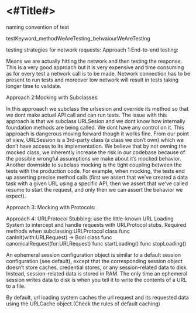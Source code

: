 #  <#Title#>

naming convention of test

testKeyword_methodWeAreTesting_behvaiourWeAreTesting


testing strategies for network requests: 
Approach 1:End-to-end testing:

Means we are actually hitting the network and then testing the response. This is a very good approach but it is very expensive and time consuming as for every test a network call is to be made. Network connection has to be present to run tests and moreover low network will result in tests taking longer time to validate. 

Approach 2:Mocking with Subclasses:

In this approaach we subclass the urlsesion and override its method so that we dont make actual API call and can run tests. The issue with this approach is that we subclass URLSesion and we dont know how internally foundation methods are being called. We dont have any control on it. This approach is dangerous moving forward though it works fine. 
From our point of view, URLSession is a 3rd-party class (a class we don’t own) which we don’t have access to its implementation. We believe that by not owning the mocked class, we inherently increase the risk in our codebase because of the possible wrongful assumptions we make about it’s mocked behavior.
Another downside to subclass mocking is the tight coupling between the tests with the production code. For example, when mocking, the tests end up asserting precise method calls (first we assert that we’ve created a data task with a given URL using a specific API, then we assert that we’ve called resume to start the request, and only then we can assert the behavior we expect). 

Approach 3: Mocking with Protocols:

Approach 4: URLProtocol Stubbing:
use the little-known URL Loading System to intercept and handle requests with URLProtocol stubs.
Required methods when subclassing:URLProtocol 
class func canInit(with:URLRequest) -> Bool
class func canonicalRequest(for:URLRequest)
func startLoading()
func stopLoading()

An ephemeral session configuration object is similar to a default session configuration (see default), except that the corresponding session object doesn’t store caches, credential stores, or any session-related data to disk. Instead, session-related data is stored in RAM. The only time an ephemeral session writes data to disk is when you tell it to write the contents of a URL to a file.

By default, url loading system caches the url request and its requested data using the URLCache object.(Check the rules of default caching)
